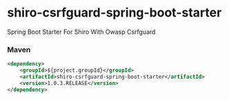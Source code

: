 # shiro-csrfguard-spring-boot-starter

Spring Boot Starter For Shiro With Owasp Csrfguard

### Maven

``` xml
<dependency>
	<groupId>${project.groupId}</groupId>
	<artifactId>shiro-csrfguard-spring-boot-starter</artifactId>
	<version>1.0.3.RELEASE</version>
</dependency>
```